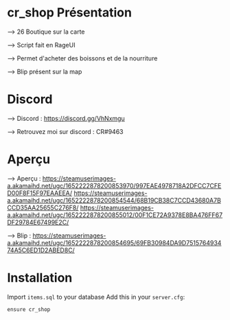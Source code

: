 # cr_shop Présentation

--> 26 Boutique sur la carte

--> Script fait en RageUI

--> Permet d'acheter des boissons et de la nourriture

--> Blip présent sur la map

# Discord

--> Discord : https://discord.gg/VhNxmgu

--> Retrouvez moi sur discord : CR#9463

# Aperçu

--> Aperçu : https://steamuserimages-a.akamaihd.net/ugc/1652222878200853970/997EAE4978718A2DFCC7CFED00F8F15F97EAAEEA/
https://steamuserimages-a.akamaihd.net/ugc/1652222878200854544/68B19CB38C7CCD43680A7BCCD35AA25655C276F8/
https://steamuserimages-a.akamaihd.net/ugc/1652222878200855012/00F1CE72A9378E8BA476FF67DF29784E67499E2C/

--> Blip : https://steamuserimages-a.akamaihd.net/ugc/1652222878200854695/69FB30984DA9D751576493474A5C6ED1D2ABED8C/

# Installation

Import `items.sql` to your database
Add this in your `server.cfg`:

`ensure cr_shop`
